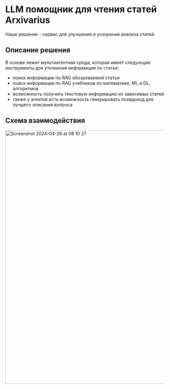 # LLM помощник для чтения статей Arxivarius
Наше решение - сервис для улучшения и ускорения анализа статей.

## Описание решения

В основе лежит мультиагентная среда, которая имеет следующие инструменты для уточнения информации по статье:

- поиск информации по RAG обозреваемой статьи
- поиск информации по RAG учебников по математики, ML и DL, алгоритмов
- возможность получить текстовую информацию из зависимых статей
- также у агентов есть возможность генерировать псевдокод для лучшего описания вопроса

## Схема взаимодействия
<img width="799" alt="Screenshot 2024-04-26 at 08 10 27" src="https://github.com/Sapf3ar/arxivarius/assets/70803676/2fa64c1e-8eeb-476f-9784-9925bf52085c">


